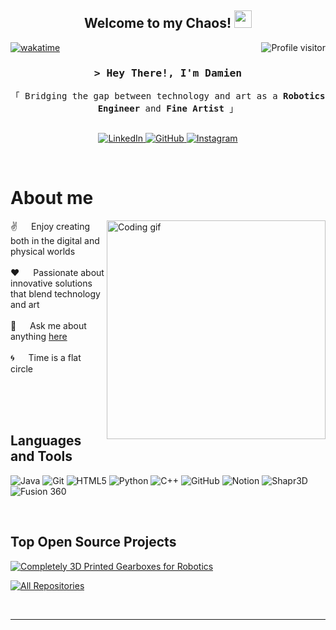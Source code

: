 
<h2 align="center">
  Welcome to my Chaos!
  <img src="https://media.giphy.com/media/hvRJCLFzcasrR4ia7z/giphy.gif" width="28">
</h2>

<a href="https://komarev.com/ghpvc/?username=damien-delgado">
  <img align="right" src="https://komarev.com/ghpvc/?username=damien-delgado&label=Visitors&color=0e75b6&style=flat" alt="Profile visitor" />
</a>

[![wakatime](https://wakatime.com/badge/user/eebb3dd8-d9b2-40de-9b88-6fd6cac99dbc.svg)](https://wakatime.com/@eebb3dd8-d9b2-40de-9b88-6fd6cac99dbc)

<h3 align="center">
        <samp>&gt; Hey There!, I'm
                <b>Damien</b>
        </samp>
</h3>

<p align="center"> 
  <samp>
    <a 
    <br>
    「 Bridging the gap between technology and art as a <b>Robotics Engineer</b> and <b>Fine Artist</b> 」
    <br>
    <br>
  </samp>
</p>

<p align="center">
 <a href="https://linkedin.com/in/damien-delgado" target="_blank">
  <img src="https://img.shields.io/badge/LinkedIn-0077B5?style=for-the-badge&logo=linkedin&logoColor=white" alt="LinkedIn"/>
 </a>
 <a href="https://github.com/DigitByte" target="_blank">
  <img src="https://img.shields.io/badge/GitHub-181717?style=for-the-badge&logo=github&logoColor=white" alt="GitHub"/>
 </a>
 <a href="https://www.instagram.com/dhoskia?igsh=MXZnNmNya2s5MWMyOA%3D%3D&utm_source=qr" target="_blank">
  <img src="https://img.shields.io/badge/Instagram-E4405F?style=for-the-badge&logo=instagram&logoColor=white" alt="Instagram"/>
 </a> 
</p>
<br />

 # About me
 
<p>
 <img align="right" width="350" src="https://j.gifs.com/MjmLWG.gif" alt="Coding gif" />
  
 ✌️ &emsp; Enjoy creating both in the digital and physical worlds <br/><br/>
 ❤️ &emsp; Passionate about innovative solutions that blend technology and art<br/><br/>
 💬 &emsp; Ask me about anything [here](https://github.com/damien-delgado/damien-delgado/issues)<br/><br>
 🌀 &emsp; Time is a flat circle
</p>

<br/>
<br/>
<br/>

## Languages and Tools

![Java](https://img.shields.io/badge/Java-007396?style=for-the-badge&logo=java&logoColor=white)
![Git](https://img.shields.io/badge/Git-F05032?style=for-the-badge&logo=git&logoColor=white)
![HTML5](https://img.shields.io/badge/HTML5-E34F26?style=for-the-badge&logo=html5&logoColor=white)
![Python](https://img.shields.io/badge/Python-3776AB?style=for-the-badge&logo=python&logoColor=white)
![C++](https://img.shields.io/badge/C++-00599C?style=for-the-badge&logo=cplusplus&logoColor=white)
![GitHub](https://img.shields.io/badge/GitHub-181717?style=for-the-badge&logo=github&logoColor=white)
![Notion](https://img.shields.io/badge/Notion-000000?style=for-the-badge&logo=notion&logoColor=white)
![Shapr3D](https://img.shields.io/badge/Shapr3D-0082C9?style=for-the-badge&logo=shapr3d&logoColor=white)
![Fusion 360](https://img.shields.io/badge/Fusion%20360-FF9900?style=for-the-badge&logo=autodesk&logoColor=white)

<br/>

## Top Open Source Projects

[![Completely 3D Printed Gearboxes for Robotics](https://github-readme-stats.vercel.app/api/pin/?username=DigitByte&repo=Completely-3D-printed-Gearboxes-for-Robotics&border_color=7F3FBF&bg_color=0D1117&title_color=C9D1D9&text_color=8B949E&icon_color=7F3FBF)](https://github.com/DigitByte/Completely-3D-printed-Gearboxes-for-Robotics)

<p align="left">
  <a href="https://github.com/damien-delgado?tab=repositories" target="_blank"><img alt="All Repositories" title="All Repositories" src="https://img.shields.io/badge/-All%20Repos-2962FF?style=for-the-badge&logo=koding&logoColor=white"/></a>
</p>

<br/>
<hr/>
<br/>


    
<br/>





